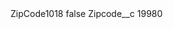 <?xml version="1.0" encoding="UTF-8"?>
<CustomMetadata xmlns="http://soap.sforce.com/2006/04/metadata" xmlns:xsi="http://www.w3.org/2001/XMLSchema-instance" xmlns:xsd="http://www.w3.org/2001/XMLSchema">
    <label>ZipCode1018</label>
    <protected>false</protected>
    <values>
        <field>Zipcode__c</field>
        <value xsi:type="xsd:string">19980</value>
    </values>
</CustomMetadata>

